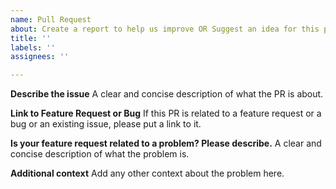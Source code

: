 ```yaml
---
name: Pull Request
about: Create a report to help us improve OR Suggest an idea for this project
title: ''
labels: ''
assignees: ''

---
```


**Describe the issue**
A clear and concise description of what the PR is about.

**Link to Feature Request or Bug**
If this PR is related to a feature request or a bug or an existing issue, please put a link to it.

**Is your feature request related to a problem? Please describe.**
A clear and concise description of what the problem is. 

**Additional context**
Add any other context about the problem here.
